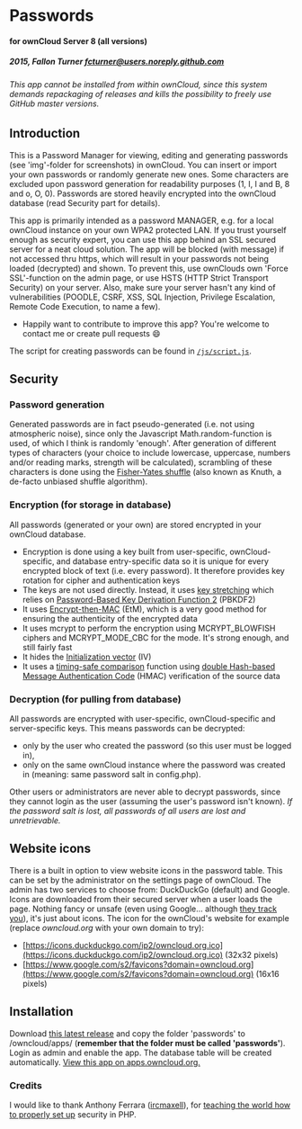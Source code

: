 # Passwords
#### for ownCloud Server 8 (all versions)
##### 2015, Fallon Turner <fcturner@users.noreply.github.com>

###### This app cannot be installed from within ownCloud, since this system demands repackaging of releases and kills the possibility to freely use GitHub master versions.

## Introduction
This is a Password Manager for viewing, editing and generating passwords (see 'img'-folder for screenshots) in ownCloud. You can insert or import your own passwords or randomly generate new ones. Some characters are excluded upon password generation for readability purposes (1, I, l and B, 8 and o, O, 0). Passwords are stored heavily encrypted into the ownCloud database (read Security part for details). 

This app is primarily intended as a password MANAGER, e.g. for a local ownCloud instance on your own WPA2 protected LAN. If you trust yourself enough as security expert, you can use this app behind an SSL secured server for a neat cloud solution. The app will be blocked (with message) if not accessed thru https, which will result in your passwords not being loaded (decrypted) and shown. To prevent this, use ownClouds own 'Force SSL'-function on the admin page, or use HSTS (HTTP Strict Transport Security) on your server. Also, make sure your server hasn't any kind of vulnerabilities (POODLE, CSRF, XSS, SQL Injection, Privilege Escalation, Remote Code Execution, to name a few).

* Happily want to contribute to improve this app? You're welcome to contact me or create pull requests :smile:

The script for creating passwords can be found in [`/js/script.js`](/js/script.js#L1150-L1202).

## Security
### Password generation
Generated passwords are in fact pseudo-generated (i.e. not using atmospheric noise), since only the Javascript Math.random-function is used, of which I think is randomly 'enough'. After generation of different types of characters (your choice to include lowercase, uppercase, numbers and/or reading marks, strength will be calculated), scrambling of these characters is done using the [Fisher-Yates shuffle](http://en.wikipedia.org/wiki/Fisher%E2%80%93Yates_shuffle) (also known as Knuth, a de-facto unbiased shuffle algorithm).
### Encryption (for storage in database)
All passwords (generated or your own) are stored encrypted in your ownCloud database.
* Encryption is done using a key built from user-specific, ownCloud-specific, and database entry-specific data so it is unique for every encrypted block of text (i.e. every password). It therefore provides key rotation for cipher and authentication keys
* The keys are not used directly. Instead, it uses [key stretching](http://en.wikipedia.org/wiki/Key_stretching) which relies on [Password-Based Key Derivation Function 2](http://en.wikipedia.org/wiki/PBKDF2) (PBKDF2)
* It uses [Encrypt-then-MAC](http://en.wikipedia.org/wiki/Authenticated_encryption#Approaches_to_Authenticated_Encryption) (EtM), which is a very good method for ensuring the authenticity of the encrypted data
* It uses mcrypt to perform the encryption using MCRYPT_BLOWFISH ciphers and MCRYPT_MODE_CBC for the mode. It's strong enough, and still fairly fast
* It hides the [Initialization vector](http://en.wikipedia.org/wiki/Initialization_vector) (IV)
* It uses a [timing-safe comparison](http://blog.ircmaxell.com/2014/11/its-all-about-time.html) function using [double Hash-based Message Authentication Code](http://en.wikipedia.org/wiki/Hash-based_message_authentication_code) (HMAC) verification of the source data

### Decryption (for pulling from database)
All passwords are encrypted with user-specific, ownCloud-specific and server-specific keys. This means passwords can be decrypted:
* only by the user who created the password (so this user must be logged in),
* only on the same ownCloud instance where the password was created in (meaning: same password salt in config.php).

Other users or administrators are never able to decrypt passwords, since they cannot login as the user (assuming the user's password isn't known). *If the password salt is lost, all passwords of all users are lost and unretrievable.*

## Website icons
There is a built in option to view website icons in the password table. This can be set by the administrator on the settings page of ownCloud. The admin has two services to choose from: DuckDuckGo (default) and Google. Icons are downloaded from their secured server when a user loads the page. Nothing fancy or unsafe (even using Google... although [they track you](http://donttrack.us)), it's just about icons. The icon for the ownCloud's website for example (replace *owncloud.org* with your own domain to try): 
* [https://icons.duckduckgo.com/ip2/owncloud.org.ico](https://icons.duckduckgo.com/ip2/owncloud.org.ico) (32x32 pixels)
* [https://www.google.com/s2/favicons?domain=owncloud.org](https://www.google.com/s2/favicons?domain=owncloud.org) (16x16 pixels)

## Installation
Download [this latest release](https://github.com/fcturner/passwords/releases/latest) and copy the folder 'passwords' to /owncloud/apps/ (**remember that the folder must be called 'passwords'**). Login as admin and enable the app. The database table will be created automatically.
[View this app on apps.owncloud.org.](https://apps.owncloud.com/content/show.php/Passwords?content=170480)

### Credits
I would like to thank Anthony Ferrara ([ircmaxell](http://careers.stackoverflow.com/ircmaxell)), for [teaching the world how to properly set up](http://stackoverflow.com/questions/5089841/two-way-encryption-i-need-to-store-passwords-that-can-be-retrieved/5093422#5093422) security in PHP.
